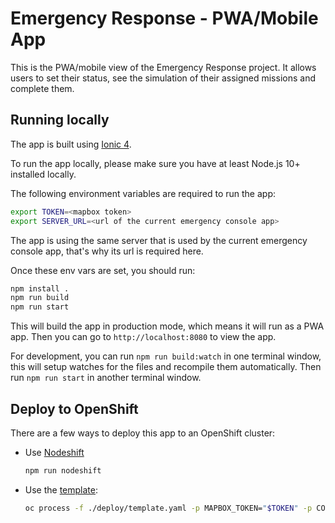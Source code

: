 # Emergency Response - PWA/Mobile App

This is the PWA/mobile view of the Emergency Response project. It allows users to set their status, see the simulation of their assigned missions and complete them.

## Running locally

The app is built using [Ionic 4](https://ionicframework.com/docs).

To run the app locally, please make sure you have at least Node.js 10+ installed locally.

The following environment variables are required to run the app:

```bash
export TOKEN=<mapbox token>
export SERVER_URL=<url of the current emergency console app>
```

The app is using the same server that is used by the current emergency console app, that's why its url is required here.

Once these env vars are set, you should run:

```bash
npm install .
npm run build
npm run start
```

This will build the app in production mode, which means it will run as a PWA app. Then you can go to `http://localhost:8080` to view the app.

For development, you can run `npm run build:watch` in one terminal window, this will setup watches for the files and recompile them automatically. Then run `npm run start` in another terminal window.

## Deploy to OpenShift

There are a few ways to deploy this app to an OpenShift cluster:

* Use [Nodeshift](https://www.npmjs.com/package/nodeshift)
    
    ```bash
    npm run nodeshift
    ```
* Use the [template](./deploy/template.yaml):

   ```bash
   oc process -f ./deploy/template.yaml -p MAPBOX_TOKEN="$TOKEN" -p CONSOLE_SERVER_URL="$SERVER_URL" | oc create -f -
   ```







